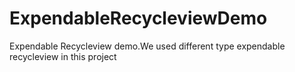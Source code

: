 # ExpendableRecycleviewDemo
Expendable Recycleview demo.We used different type expendable recycleview in this project

